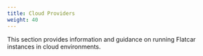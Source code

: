 ```yaml
---
title: Cloud Providers
weight: 40
---
```


This section provides information and guidance on running Flatcar instances in cloud environments.
